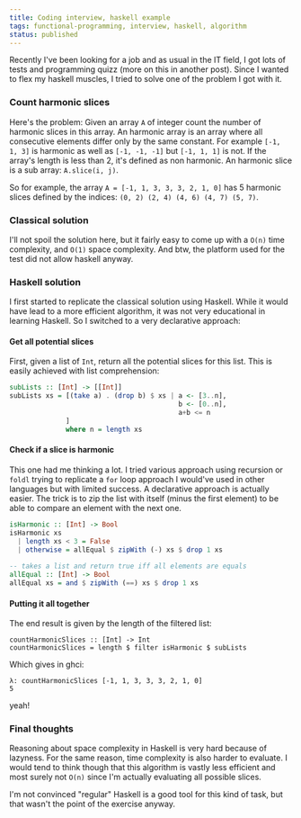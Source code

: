 ```yaml
---
title: Coding interview, haskell example
tags: functional-programming, interview, haskell, algorithm
status: published
---
```


Recently I've been looking for a job and as usual in the IT field, I got lots of tests and programming quizz (more on this in another post).
Since I wanted to flex my haskell muscles, I tried to solve one of the problem I got with it.

### Count harmonic slices
Here's the problem:
Given an array `A` of integer count the number of harmonic slices in this array.
An harmonic array is an array where all consecutive elements differ only by the same constant. For example `[-1, 1, 3]` is harmonic as well as `[-1, -1, -1]` but `[-1, 1, 1]` is not. If the array's length is less than 2, it's defined as non harmonic.
An harmonic slice is a sub array: `A.slice(i, j)`.

So for example, the array `A = [-1, 1, 3, 3, 3, 2, 1, 0]` has 5 harmonic slices defined by the indices: `(0, 2) (2, 4) (4, 6) (4, 7) (5, 7)`.

### Classical solution
I'll not spoil the solution here, but it fairly easy to come up with a `O(n)` time complexity, and `O(1)` space complexity. And btw, the platform used for the test did not allow haskell anyway.

### Haskell solution
I first started to replicate the classical solution using Haskell. While it would have lead to a more efficient algorithm, it was not very educational in learning Haskell. So I switched to a very declarative approach:

#### Get all potential slices
First, given a list of `Int`, return all the potential slices for this list. This is easily achieved with list comprehension:

```haskell
subLists :: [Int] -> [[Int]]
subLists xs = [(take a) . (drop b) $ xs | a <- [3..n],
                                          b <- [0..n],
                                          a+b <= n
              ]
              where n = length xs
```

#### Check if a slice is harmonic
This one had me thinking a lot. I tried various approach using recursion or `foldl` trying to replicate a `for` loop approach I would've used in other languages but with limited success.
A declarative approach is actually easier. The trick is to zip the list with itself (minus the first element) to be able to compare an element with the next one.

```haskell
isHarmonic :: [Int] -> Bool
isHarmonic xs
  | length xs < 3 = False
  | otherwise = allEqual $ zipWith (-) xs $ drop 1 xs
  
-- takes a list and return true iff all elements are equals
allEqual :: [Int] -> Bool
allEqual xs = and $ zipWith (==) xs $ drop 1 xs
```

#### Putting it all together
The end result is given by the length of the filtered list:
```
countHarmonicSlices :: [Int] -> Int
countHarmonicSlices = length $ filter isHarmonic $ subLists
```

Which gives in ghci:

```
λ: countHarmonicSlices [-1, 1, 3, 3, 3, 2, 1, 0]
5
```

yeah!

### Final thoughts
Reasoning about space complexity in Haskell is very hard because of lazyness. For the same reason, time complexity is also harder to evaluate. I would tend to think though that this algorithm is vastly less efficient and most surely not `O(n)` since I'm actually evaluating all possible slices.

I'm not convinced "regular" Haskell is a good tool for this kind of task, but that wasn't the point of the exercise anyway.
